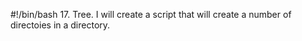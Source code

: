 #!/bin/bash
17. Tree. I will create a script that will create a number  of directoies in a directory.

